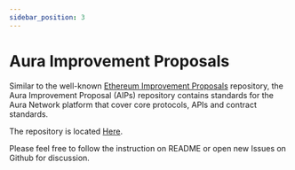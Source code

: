 ```yaml
---
sidebar_position: 3
---
```


# Aura Improvement Proposals

Similar to the well-known [Ethereum Improvement Proposals](https://eips.ethereum.org/) repository, the Aura Improvement Proposal (AIPs) repository contains standards for the Aura Network platform that cover core protocols, APIs and contract standards.

The repository is located [Here](https://github.com/aura-nw/aips).

Please feel free to follow the instruction on README or open new Issues on Github for discussion.